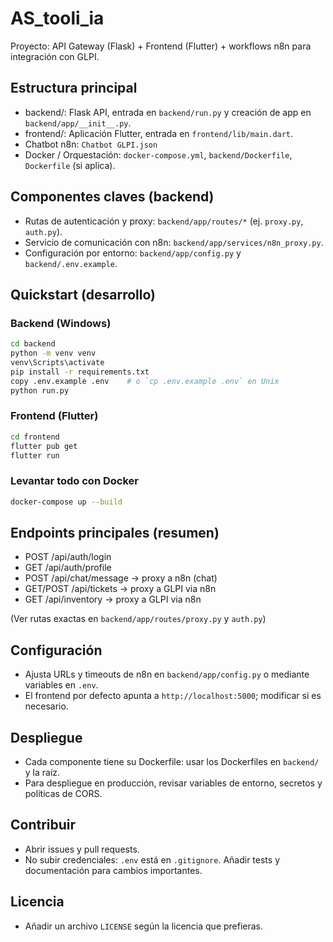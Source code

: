 # AS_tooli_ia

Proyecto: API Gateway (Flask) + Frontend (Flutter) + workflows n8n para integración con GLPI.

## Estructura principal
- backend/: Flask API, entrada en `backend/run.py` y creación de app en `backend/app/__init__.py`.
- frontend/: Aplicación Flutter, entrada en `frontend/lib/main.dart`.
- Chatbot n8n: `Chatbot GLPI.json`
- Docker / Orquestación: `docker-compose.yml`, `backend/Dockerfile`, `Dockerfile` (si aplica).

## Componentes claves (backend)
- Rutas de autenticación y proxy: `backend/app/routes/*` (ej. `proxy.py`, `auth.py`).
- Servicio de comunicación con n8n: `backend/app/services/n8n_proxy.py`.
- Configuración por entorno: `backend/app/config.py` y `backend/.env.example`.

## Quickstart (desarrollo)

### Backend (Windows)
```sh
cd backend
python -m venv venv
venv\Scripts\activate
pip install -r requirements.txt
copy .env.example .env    # o `cp .env.example .env` en Unix
python run.py
```

### Frontend (Flutter)
```sh
cd frontend
flutter pub get
flutter run
```

### Levantar todo con Docker
```sh
docker-compose up --build
```

## Endpoints principales (resumen)
- POST /api/auth/login
- GET  /api/auth/profile
- POST /api/chat/message  -> proxy a n8n (chat)
- GET/POST /api/tickets   -> proxy a GLPI via n8n
- GET /api/inventory      -> proxy a GLPI via n8n

(Ver rutas exactas en `backend/app/routes/proxy.py` y `auth.py`)

## Configuración
- Ajusta URLs y timeouts de n8n en `backend/app/config.py` o mediante variables en `.env`.
- El frontend por defecto apunta a `http://localhost:5000`; modificar si es necesario.

## Despliegue
- Cada componente tiene su Dockerfile: usar los Dockerfiles en `backend/` y la raíz.
- Para despliegue en producción, revisar variables de entorno, secretos y políticas de CORS.

## Contribuir
- Abrir issues y pull requests.
- No subir credenciales: `.env` está en `.gitignore`. Añadir tests y documentación para cambios importantes.

## Licencia
- Añadir un archivo `LICENSE` según la licencia que prefieras.
